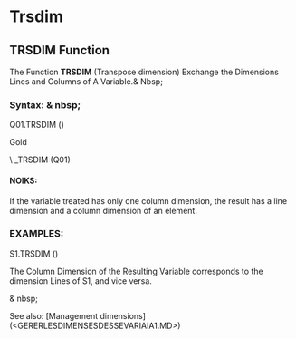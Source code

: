 # Trsdim

## TRSDIM Function

The Function **TRSDIM** (Transpose dimension) Exchange the Dimensions Lines and Columns of A Variable.& Nbsp;

### Syntax: & nbsp;

Q01.TRSDIM ()

Gold

\ _TRSDIM (Q01)

#### NOIKS:

If the variable treated has only one column dimension, the result has a line dimension and a column dimension of an element.

### EXAMPLES:

S1.TRSDIM ()

The Column Dimension of the Resulting Variable corresponds to the dimension Lines of S1, and vice versa.

& nbsp;

See also: [Management dimensions] (<GERERLESDIMENSESDESSEVARIAIA1.MD>)